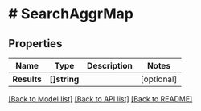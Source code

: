 # # SearchAggrMap


## Properties 


Name | Type | Description | Notes
------------ | ------------- | ------------- | -------------
**Results**| **[]string** |   | [optional]


[[Back to Model list]](../../README.md#models) [[Back to API list]](../../README.md#endpoints) [[Back to README]](../../README.md)


